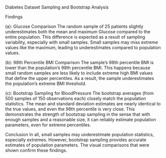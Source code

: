 Diabetes Dataset Sampling and Bootstrap Analysis

Findings 

(a): Glucose Comparison
The random sample of 25 patients slightly underestimates both the mean and maximum Glucose compared to the entire population. This difference is expected as a result of sampling variability, especially with small samples. Small samples may miss extreme values like the maximum, leading to underestimates compared to population values.


(b): 98th Percentile BMI Comparison
The sample’s 98th percentile BMI is lower than the population’s 98th percentile BMI. This happens because small random samples are less likely to include extreme high BMI values that define the upper percentiles. As a result, the sample underestimates the population’s extreme BMI threshold.


(c): Bootstrap Sampling for BloodPressure
The bootstrap averages (from 500 samples of 150 observations each) closely match the population statistics. The mean and standard deviation estimates are nearly identical to the true values, and even the 98th percentile is very close. This demonstrates the strength of bootstrap sampling in the sense that with enough samples and a reasonable size, it can reliably estimate population parameters, even for extreme percentiles. 


Conclusion
In all, small samples may underestimate population statistics, especially extremes.  However, bootstrap sampling provides accurate estimates of population parameters. The visual comparisons that were shown confirm these findings.




